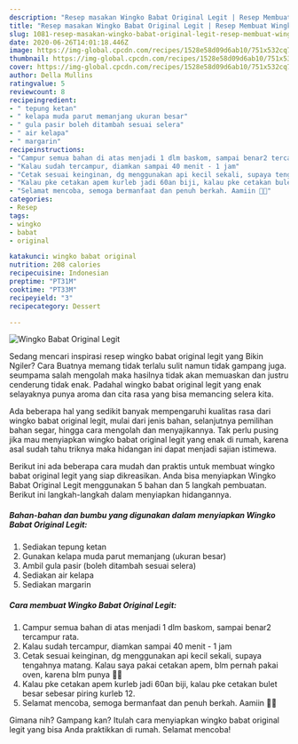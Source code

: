 ```yaml
---
description: "Resep masakan Wingko Babat Original Legit | Resep Membuat Wingko Babat Original Legit Yang Enak Dan Mudah"
title: "Resep masakan Wingko Babat Original Legit | Resep Membuat Wingko Babat Original Legit Yang Enak Dan Mudah"
slug: 1081-resep-masakan-wingko-babat-original-legit-resep-membuat-wingko-babat-original-legit-yang-enak-dan-mudah
date: 2020-06-26T14:01:18.446Z
image: https://img-global.cpcdn.com/recipes/1528e58d09d6ab10/751x532cq70/wingko-babat-original-legit-foto-resep-utama.jpg
thumbnail: https://img-global.cpcdn.com/recipes/1528e58d09d6ab10/751x532cq70/wingko-babat-original-legit-foto-resep-utama.jpg
cover: https://img-global.cpcdn.com/recipes/1528e58d09d6ab10/751x532cq70/wingko-babat-original-legit-foto-resep-utama.jpg
author: Della Mullins
ratingvalue: 5
reviewcount: 8
recipeingredient:
- " tepung ketan"
- " kelapa muda parut memanjang ukuran besar"
- " gula pasir boleh ditambah sesuai selera"
- " air kelapa"
- " margarin"
recipeinstructions:
- "Campur semua bahan di atas menjadi 1 dlm baskom, sampai benar2 tercampur rata."
- "Kalau sudah tercampur, diamkan sampai 40 menit - 1 jam"
- "Cetak sesuai keinginan, dg menggunakan api kecil sekali, supaya tengahnya matang. Kalau saya pakai cetakan apem, blm pernah pakai oven, karena blm punya 🤭😁"
- "Kalau pke cetakan apem kurleb jadi 60an biji, kalau pke cetakan bulet besar sebesar piring kurleb 12."
- "Selamat mencoba, semoga bermanfaat dan penuh berkah. Aamiin 🤲🥰"
categories:
- Resep
tags:
- wingko
- babat
- original

katakunci: wingko babat original 
nutrition: 208 calories
recipecuisine: Indonesian
preptime: "PT31M"
cooktime: "PT33M"
recipeyield: "3"
recipecategory: Dessert

---
```



![Wingko Babat Original Legit](https://img-global.cpcdn.com/recipes/1528e58d09d6ab10/751x532cq70/wingko-babat-original-legit-foto-resep-utama.jpg)

Sedang mencari inspirasi resep wingko babat original legit yang Bikin Ngiler? Cara Buatnya memang tidak terlalu sulit namun tidak gampang juga. seumpama salah mengolah maka hasilnya tidak akan memuaskan dan justru cenderung tidak enak. Padahal wingko babat original legit yang enak selayaknya punya aroma dan cita rasa yang bisa memancing selera kita.

Ada beberapa hal yang sedikit banyak mempengaruhi kualitas rasa dari wingko babat original legit, mulai dari jenis bahan, selanjutnya pemilihan bahan segar, hingga cara mengolah dan menyajikannya. Tak perlu pusing jika mau menyiapkan wingko babat original legit yang enak di rumah, karena asal sudah tahu triknya maka hidangan ini dapat menjadi sajian istimewa.




Berikut ini ada beberapa cara mudah dan praktis untuk membuat wingko babat original legit yang siap dikreasikan. Anda bisa menyiapkan Wingko Babat Original Legit menggunakan 5 bahan dan 5 langkah pembuatan. Berikut ini langkah-langkah dalam menyiapkan hidangannya.

<!--inarticleads1-->

##### Bahan-bahan dan bumbu yang digunakan dalam menyiapkan Wingko Babat Original Legit:

1. Sediakan  tepung ketan
1. Gunakan  kelapa muda parut memanjang (ukuran besar)
1. Ambil  gula pasir (boleh ditambah sesuai selera)
1. Sediakan  air kelapa
1. Sediakan  margarin




<!--inarticleads2-->

##### Cara membuat Wingko Babat Original Legit:

1. Campur semua bahan di atas menjadi 1 dlm baskom, sampai benar2 tercampur rata.
1. Kalau sudah tercampur, diamkan sampai 40 menit - 1 jam
1. Cetak sesuai keinginan, dg menggunakan api kecil sekali, supaya tengahnya matang. Kalau saya pakai cetakan apem, blm pernah pakai oven, karena blm punya 🤭😁
1. Kalau pke cetakan apem kurleb jadi 60an biji, kalau pke cetakan bulet besar sebesar piring kurleb 12.
1. Selamat mencoba, semoga bermanfaat dan penuh berkah. Aamiin 🤲🥰




Gimana nih? Gampang kan? Itulah cara menyiapkan wingko babat original legit yang bisa Anda praktikkan di rumah. Selamat mencoba!
